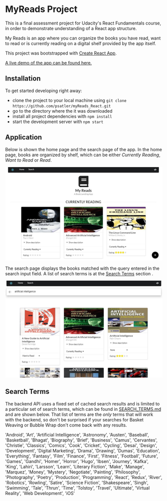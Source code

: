 # MyReads Project

This is a final assessment project for Udacity's React Fundamentals course, in order to demonstrate understanding of a React app structure.

My Reads is an app where you can organize the books you have read, want to read or is currently reading on a digital shelf provided by the app itself.

This project was bootstrapped with [Create React App](https://github.com/facebookincubator/create-react-app).

[A live demo of the app can be found here.](https://myreads-psatler.herokuapp.com/)

## Installation

To get started developing right away:
* clone the project to your local machine using `git clone https://github.com/psatler/myReads_React.git`
* go to the directory where the it was downloaded
* install all project dependencies with `npm install`
* start the development server with `npm start`

## Application

Below is shown the home page and the search page of the app. In the home page, books are organized by shelf, which can be either _Currently Reading_, _Want to Read_ or _Read_.

![Home Page](src/screenshots/homePage.JPG)

The search page displays the books matched with the query entered in the search input field. A list of search terms is at the [Search Terms](#search-terms) section .  

![Search Page](src/screenshots/searchPage.JPG)

## Search Terms

The backend API uses a fixed set of cached search results and is limited to a particular set of search terms, which can be found in [SEARCH_TERMS.md](SEARCH_TERMS.md) and are shown below. That list of terms are the _only_ terms that will work with the backend, so don't be surprised if your searches for Basket Weaving or Bubble Wrap don't come back with any results.

'Android', 'Art', 'Artificial Intelligence', 'Astronomy', 'Austen', 'Baseball', 'Basketball', 'Bhagat', 'Biography', 'Brief', 'Business', 'Camus', 'Cervantes', 'Christie', 'Classics', 'Comics', 'Cook', 'Cricket', 'Cycling', 'Desai', 'Design', 'Development', 'Digital Marketing', 'Drama', 'Drawing', 'Dumas', 'Education', 'Everything', 'Fantasy', 'Film', 'Finance', 'First', 'Fitness', 'Football', 'Future', 'Games', 'Gandhi', 'Homer', 'Horror', 'Hugo', 'Ibsen', 'Journey', 'Kafka', 'King', 'Lahiri', 'Larsson', 'Learn', 'Literary Fiction', 'Make', 'Manage', 'Marquez', 'Money', 'Mystery', 'Negotiate', 'Painting', 'Philosophy', 'Photography', 'Poetry', 'Production', 'Programming', 'React', 'Redux', 'River', 'Robotics', 'Rowling', 'Satire', 'Science Fiction', 'Shakespeare', 'Singh', 'Swimming', 'Tale', 'Thrun', 'Time', 'Tolstoy', 'Travel', 'Ultimate', 'Virtual Reality', 'Web Development', 'iOS'
